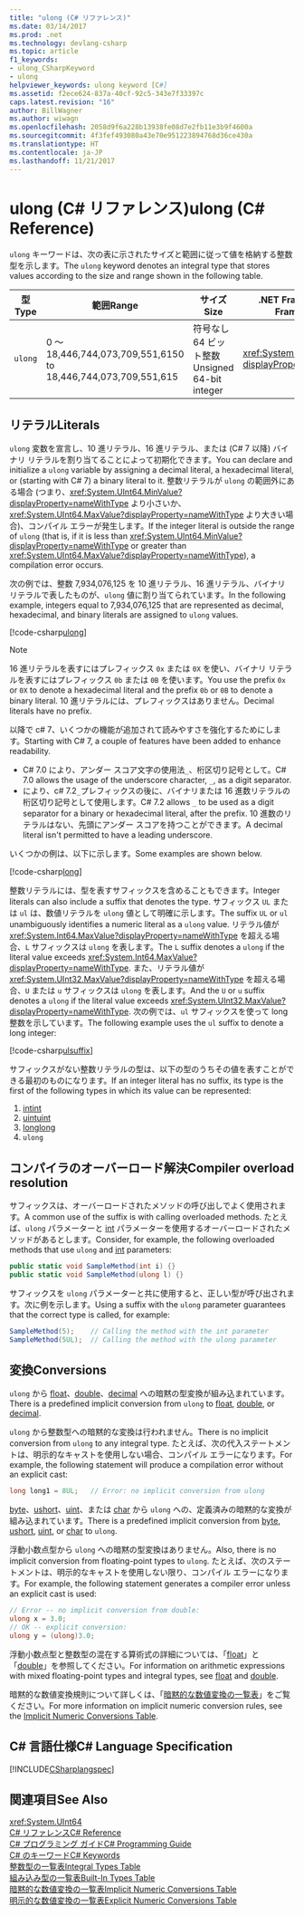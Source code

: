 ```yaml
---
title: "ulong (C# リファレンス)"
ms.date: 03/14/2017
ms.prod: .net
ms.technology: devlang-csharp
ms.topic: article
f1_keywords:
- ulong_CSharpKeyword
- ulong
helpviewer_keywords: ulong keyword [C#]
ms.assetid: f2ece624-837a-40cf-92c5-343e7f33397c
caps.latest.revision: "16"
author: BillWagner
ms.author: wiwagn
ms.openlocfilehash: 2058d9f6a228b13938fe08d7e2fb11e3b9f4600a
ms.sourcegitcommit: 4f3fef493080a43e70e951223894768d36ce430a
ms.translationtype: HT
ms.contentlocale: ja-JP
ms.lasthandoff: 11/21/2017
---
```

# <a name="ulong-c-reference"></a><span data-ttu-id="117f4-102">ulong (C# リファレンス)</span><span class="sxs-lookup"><span data-stu-id="117f4-102">ulong (C# Reference)</span></span>

<span data-ttu-id="117f4-103">`ulong` キーワードは、次の表に示されたサイズと範囲に従って値を格納する整数型を示します。</span><span class="sxs-lookup"><span data-stu-id="117f4-103">The `ulong` keyword denotes an integral type that stores values according to the size and range shown in the following table.</span></span>  
  
|<span data-ttu-id="117f4-104">型</span><span class="sxs-lookup"><span data-stu-id="117f4-104">Type</span></span>|<span data-ttu-id="117f4-105">範囲</span><span class="sxs-lookup"><span data-stu-id="117f4-105">Range</span></span>|<span data-ttu-id="117f4-106">サイズ</span><span class="sxs-lookup"><span data-stu-id="117f4-106">Size</span></span>|<span data-ttu-id="117f4-107">.NET Framework 型</span><span class="sxs-lookup"><span data-stu-id="117f4-107">.NET Framework type</span></span>|  
|----------|-----------|----------|-------------------------|  
|`ulong`|<span data-ttu-id="117f4-108">0 ～ 18,446,744,073,709,551,615</span><span class="sxs-lookup"><span data-stu-id="117f4-108">0 to 18,446,744,073,709,551,615</span></span>|<span data-ttu-id="117f4-109">符号なし 64 ビット整数</span><span class="sxs-lookup"><span data-stu-id="117f4-109">Unsigned 64-bit integer</span></span>|<xref:System.UInt64?displayProperty=nameWithType>|  
  
## <a name="literals"></a><span data-ttu-id="117f4-110">リテラル</span><span class="sxs-lookup"><span data-stu-id="117f4-110">Literals</span></span>  

<span data-ttu-id="117f4-111">`ulong` 変数を宣言し、10 進リテラル、16 進リテラル、または (C# 7 以降) バイナリ リテラルを割り当てることによって初期化できます。</span><span class="sxs-lookup"><span data-stu-id="117f4-111">You can declare and initialize a `ulong` variable by assigning a decimal literal, a hexadecimal literal, or (starting with C# 7) a binary literal to it.</span></span>  <span data-ttu-id="117f4-112">整数リテラルが `ulong` の範囲外にある場合 (つまり、<xref:System.UInt64.MinValue?displayProperty=nameWithType> より小さいか、<xref:System.UInt64.MaxValue?displayProperty=nameWithType> より大きい場合)、コンパイル エラーが発生します。</span><span class="sxs-lookup"><span data-stu-id="117f4-112">If the integer literal is outside the range of `ulong` (that is, if it is less than <xref:System.UInt64.MinValue?displayProperty=nameWithType> or greater than <xref:System.UInt64.MaxValue?displayProperty=nameWithType>), a compilation error occurs.</span></span> 

<span data-ttu-id="117f4-113">次の例では、整数 7,934,076,125 を 10 進リテラル、16 進リテラル、バイナリ リテラルで表したものが、`ulong` 値に割り当てられています。</span><span class="sxs-lookup"><span data-stu-id="117f4-113">In the following example, integers equal to 7,934,076,125 that are represented as decimal, hexadecimal, and binary literals are assigned to `ulong` values.</span></span>  
  
[!code-csharp[ulong](../../../../samples/snippets/csharp/language-reference/keywords/numeric-literals.cs#ULong)]  

> [!NOTE] 
> <span data-ttu-id="117f4-114">16 進リテラルを表すにはプレフィックス `0x` または `0X` を使い、バイナリ リテラルを表すにはプレフィックス `0b` または `0B` を使います。</span><span class="sxs-lookup"><span data-stu-id="117f4-114">You use the prefix `0x` or `0X` to denote a hexadecimal literal and the prefix `0b` or `0B` to denote a binary literal.</span></span> <span data-ttu-id="117f4-115">10 進リテラルには、プレフィックスはありません。</span><span class="sxs-lookup"><span data-stu-id="117f4-115">Decimal literals have no prefix.</span></span> 

<span data-ttu-id="117f4-116">以降で c# 7、いくつかの機能が追加されて読みやすさを強化するためにします。</span><span class="sxs-lookup"><span data-stu-id="117f4-116">Starting with C# 7, a couple of features have been added to enhance readability.</span></span> 
 - <span data-ttu-id="117f4-117">C# 7.0 により、アンダー スコア文字の使用法`_`、桁区切り記号として。</span><span class="sxs-lookup"><span data-stu-id="117f4-117">C# 7.0 allows the usage of the underscore character, `_`, as a digit separator.</span></span>
 - <span data-ttu-id="117f4-118">により、c# 7.2`_`プレフィックスの後に、バイナリまたは 16 進数リテラルの桁区切り記号として使用します。</span><span class="sxs-lookup"><span data-stu-id="117f4-118">C# 7.2 allows `_` to be used as a digit separator for a binary or hexadecimal literal, after the prefix.</span></span> <span data-ttu-id="117f4-119">10 進数のリテラルはない、先頭にアンダー スコアを持つことができます。</span><span class="sxs-lookup"><span data-stu-id="117f4-119">A decimal literal isn't permitted to have a leading underscore.</span></span>

<span data-ttu-id="117f4-120">いくつかの例は、以下に示します。</span><span class="sxs-lookup"><span data-stu-id="117f4-120">Some examples are shown below.</span></span>

[!code-csharp[long](../../../../samples/snippets/csharp/language-reference/keywords/numeric-literals.cs#LongS)]  
 
 <span data-ttu-id="117f4-121">整数リテラルには、型を表すサフィックスを含めることもできます。</span><span class="sxs-lookup"><span data-stu-id="117f4-121">Integer literals can also include a suffix that denotes the type.</span></span> <span data-ttu-id="117f4-122">サフィックス `UL` または `ul` は、数値リテラルを `ulong` 値として明確に示します。</span><span class="sxs-lookup"><span data-stu-id="117f4-122">The suffix `UL` or `ul` unambiguously identifies a numeric literal as a `ulong` value.</span></span> <span data-ttu-id="117f4-123">リテラル値が <xref:System.Int64.MaxValue?displayProperty=nameWithType> を超える場合、`L` サフィックスは `ulong` を表します。</span><span class="sxs-lookup"><span data-stu-id="117f4-123">The `L` suffix denotes a `ulong` if the literal value exceeds <xref:System.Int64.MaxValue?displayProperty=nameWithType>.</span></span> <span data-ttu-id="117f4-124">また、リテラル値が <xref:System.UInt32.MaxValue?displayProperty=nameWithType> を超える場合、`U` または `u` サフィックスは `ulong` を表します。</span><span class="sxs-lookup"><span data-stu-id="117f4-124">And the `U` or `u` suffix denotes a `ulong` if the literal value exceeds <xref:System.UInt32.MaxValue?displayProperty=nameWithType>.</span></span> <span data-ttu-id="117f4-125">次の例では、`ul` サフィックスを使って long 整数を示しています。</span><span class="sxs-lookup"><span data-stu-id="117f4-125">The following example uses the `ul` suffix to denote a long integer:</span></span>
 
[!code-csharp[ulsuffix](../../../../samples/snippets/csharp/language-reference/keywords/numeric-suffixes.cs#2)]

<span data-ttu-id="117f4-126">サフィックスがない整数リテラルの型は、以下の型のうちその値を表すことができる最初のものになります。</span><span class="sxs-lookup"><span data-stu-id="117f4-126">If an integer literal has no suffix, its type is the first of the following types in which its value can be represented:</span></span> 

1. [<span data-ttu-id="117f4-127">int</span><span class="sxs-lookup"><span data-stu-id="117f4-127">int</span></span>](int.md)
2. [<span data-ttu-id="117f4-128">uint</span><span class="sxs-lookup"><span data-stu-id="117f4-128">uint</span></span>](../../../csharp/language-reference/keywords/uint.md)
3. [<span data-ttu-id="117f4-129">long</span><span class="sxs-lookup"><span data-stu-id="117f4-129">long</span></span>](long.md)
4. `ulong`

## <a name="compiler-overload-resolution"></a><span data-ttu-id="117f4-130">コンパイラのオーバーロード解決</span><span class="sxs-lookup"><span data-stu-id="117f4-130">Compiler overload resolution</span></span>
  
 <span data-ttu-id="117f4-131">サフィックスは、オーバーロードされたメソッドの呼び出しでよく使用されます。</span><span class="sxs-lookup"><span data-stu-id="117f4-131">A common use of the suffix is with calling overloaded methods.</span></span> <span data-ttu-id="117f4-132">たとえば、`ulong` パラメーターと [int](../../../csharp/language-reference/keywords/int.md) パラメーターを使用するオーバーロードされたメソッドがあるとします。</span><span class="sxs-lookup"><span data-stu-id="117f4-132">Consider, for example, the following overloaded methods that use `ulong` and [int](../../../csharp/language-reference/keywords/int.md) parameters:</span></span>  
  
```csharp  
public static void SampleMethod(int i) {}  
public static void SampleMethod(ulong l) {}  
```  
  
 <span data-ttu-id="117f4-133">サフィックスを `ulong` パラメーターと共に使用すると、正しい型が呼び出されます。次に例を示します。</span><span class="sxs-lookup"><span data-stu-id="117f4-133">Using a suffix with the `ulong` parameter guarantees that the correct type is called, for example:</span></span>  
  
```csharp  
SampleMethod(5);    // Calling the method with the int parameter  
SampleMethod(5UL);  // Calling the method with the ulong parameter  
```  
  
## <a name="conversions"></a><span data-ttu-id="117f4-134">変換</span><span class="sxs-lookup"><span data-stu-id="117f4-134">Conversions</span></span>  
 <span data-ttu-id="117f4-135">`ulong` から [float](../../../csharp/language-reference/keywords/float.md)、[double](../../../csharp/language-reference/keywords/double.md)、[decimal](../../../csharp/language-reference/keywords/decimal.md) への暗黙の型変換が組み込まれています。</span><span class="sxs-lookup"><span data-stu-id="117f4-135">There is a predefined implicit conversion from `ulong` to [float](../../../csharp/language-reference/keywords/float.md), [double](../../../csharp/language-reference/keywords/double.md), or [decimal](../../../csharp/language-reference/keywords/decimal.md).</span></span>  
  
 <span data-ttu-id="117f4-136">`ulong` から整数型への暗黙的な変換は行われません。</span><span class="sxs-lookup"><span data-stu-id="117f4-136">There is no implicit conversion from `ulong` to any integral type.</span></span> <span data-ttu-id="117f4-137">たとえば、次の代入ステートメントは、明示的なキャストを使用しない場合、コンパイル エラーになります。</span><span class="sxs-lookup"><span data-stu-id="117f4-137">For example, the following statement will produce a compilation error without an explicit cast:</span></span>  
  
```csharp  
long long1 = 8UL;   // Error: no implicit conversion from ulong  
```  
  
 <span data-ttu-id="117f4-138">[byte](../../../csharp/language-reference/keywords/byte.md)、[ushort](../../../csharp/language-reference/keywords/ushort.md)、[uint](../../../csharp/language-reference/keywords/uint.md)、または [char](../../../csharp/language-reference/keywords/char.md) から `ulong` への、定義済みの暗黙的な変換が組み込まれています。</span><span class="sxs-lookup"><span data-stu-id="117f4-138">There is a predefined implicit conversion from [byte](../../../csharp/language-reference/keywords/byte.md), [ushort](../../../csharp/language-reference/keywords/ushort.md), [uint](../../../csharp/language-reference/keywords/uint.md), or [char](../../../csharp/language-reference/keywords/char.md) to `ulong`.</span></span>  
  
 <span data-ttu-id="117f4-139">浮動小数点型から `ulong` への暗黙の型変換はありません。</span><span class="sxs-lookup"><span data-stu-id="117f4-139">Also, there is no implicit conversion from floating-point types to `ulong`.</span></span> <span data-ttu-id="117f4-140">たとえば、次のステートメントは、明示的なキャストを使用しない限り、コンパイル エラーになります。</span><span class="sxs-lookup"><span data-stu-id="117f4-140">For example, the following statement generates a compiler error unless an explicit cast is used:</span></span>  
  
```csharp  
// Error -- no implicit conversion from double:  
ulong x = 3.0;  
// OK -- explicit conversion:  
ulong y = (ulong)3.0;    
```  
  
 <span data-ttu-id="117f4-141">浮動小数点型と整数型の混在する算術式の詳細については、「[float](../../../csharp/language-reference/keywords/float.md)」と「[double](../../../csharp/language-reference/keywords/double.md)」を参照してください。</span><span class="sxs-lookup"><span data-stu-id="117f4-141">For information on arithmetic expressions with mixed floating-point types and integral types, see [float](../../../csharp/language-reference/keywords/float.md) and [double](../../../csharp/language-reference/keywords/double.md).</span></span>  
  
 <span data-ttu-id="117f4-142">暗黙的な数値変換規則について詳しくは、「[暗黙的な数値変換の一覧表](../../../csharp/language-reference/keywords/implicit-numeric-conversions-table.md)」をご覧ください。</span><span class="sxs-lookup"><span data-stu-id="117f4-142">For more information on implicit numeric conversion rules, see the [Implicit Numeric Conversions Table](../../../csharp/language-reference/keywords/implicit-numeric-conversions-table.md).</span></span>  
  
## <a name="c-language-specification"></a><span data-ttu-id="117f4-143">C# 言語仕様</span><span class="sxs-lookup"><span data-stu-id="117f4-143">C# Language Specification</span></span>  
 [!INCLUDE[CSharplangspec](~/includes/csharplangspec-md.md)]  
  
## <a name="see-also"></a><span data-ttu-id="117f4-144">関連項目</span><span class="sxs-lookup"><span data-stu-id="117f4-144">See Also</span></span>  
 <xref:System.UInt64>  
 [<span data-ttu-id="117f4-145">C# リファレンス</span><span class="sxs-lookup"><span data-stu-id="117f4-145">C# Reference</span></span>](../../../csharp/language-reference/index.md)  
 [<span data-ttu-id="117f4-146">C# プログラミング ガイド</span><span class="sxs-lookup"><span data-stu-id="117f4-146">C# Programming Guide</span></span>](../../../csharp/programming-guide/index.md)  
 [<span data-ttu-id="117f4-147">C# のキーワード</span><span class="sxs-lookup"><span data-stu-id="117f4-147">C# Keywords</span></span>](../../../csharp/language-reference/keywords/index.md)  
 [<span data-ttu-id="117f4-148">整数型の一覧表</span><span class="sxs-lookup"><span data-stu-id="117f4-148">Integral Types Table</span></span>](../../../csharp/language-reference/keywords/integral-types-table.md)  
 [<span data-ttu-id="117f4-149">組み込み型の一覧表</span><span class="sxs-lookup"><span data-stu-id="117f4-149">Built-In Types Table</span></span>](../../../csharp/language-reference/keywords/built-in-types-table.md)  
 [<span data-ttu-id="117f4-150">暗黙的な数値変換の一覧表</span><span class="sxs-lookup"><span data-stu-id="117f4-150">Implicit Numeric Conversions Table</span></span>](../../../csharp/language-reference/keywords/implicit-numeric-conversions-table.md)  
 [<span data-ttu-id="117f4-151">明示的な数値変換の一覧表</span><span class="sxs-lookup"><span data-stu-id="117f4-151">Explicit Numeric Conversions Table</span></span>](../../../csharp/language-reference/keywords/explicit-numeric-conversions-table.md)
